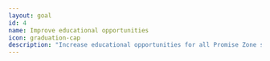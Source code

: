 ```yaml
---
layout: goal
id: 4
name: Improve educational opportunities
icon: graduation-cap
description: "Increase educational opportunities for all Promise Zone students along the education spectrum _ from PreK to higher education."
---
```

